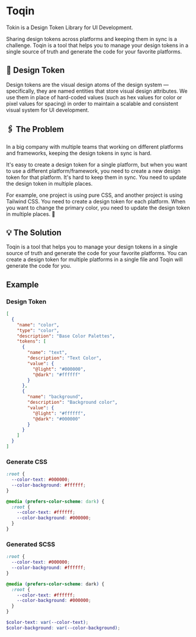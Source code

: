 # Toqin

Tokin is a Design Token Library for UI Development.

Sharing design tokens across platforms and keeping them in sync is a challenge. Toqin is a tool that helps you to manage
your design tokens in a single source of truth and generate the code for your favorite platforms.

## 🎨 Design Token

Design tokens are the visual design atoms of the design system — specifically, they are named entities that store
visual design attributes. We use them in place of hard-coded values (such as hex values for color or pixel values for
spacing) in order to maintain a scalable and consistent visual system for UI development.

## 🖇️ The Problem

In a big company with multiple teams that working on different platforms and frameworks, keeping the design tokens in
sync is hard.

It's easy to create a design token for a single platform, but when you want to use a different platform/framework,
you need to create a new design token for that platform. It's hard to keep them in sync. You need to update the design
token in multiple places.

For example, one project is using pure CSS, and another project is using Tailwind CSS. You need to create a design
token for each platform. When you want to change the primary color, you need to update the design token in multiple
places. 🤮

## 💡 The Solution

Toqin is a tool that helps you to manage your design tokens in a single source of truth and generate the code for your
favorite platforms. You can create a design token for multiple platforms in a single file and Toqin will generate the
code for you.

## Example

### Design Token

```json
[
  {
    "name": "color",
    "type": "color",
    "description": "Base Color Palettes",
    "tokens": [
      {
        "name": "text",
        "description": "Text Color",
        "value": {
          "@light": "#000000",
          "@dark": "#ffffff"
        }
      },
      {
        "name": "background",
        "description": "Background color",
        "value": {
          "@light": "#ffffff",
          "@dark": "#000000"
        }
      }
    ]
  }
]
```

### Generate CSS

```css
:root {
  --color-text: #000000;
  --color-background: #ffffff;
}

@media (prefers-color-scheme: dark) {
  :root {
    --color-text: #ffffff;
    --color-background: #000000;
  }
}
```

### Generated SCSS

```scss
:root {
  --color-text: #000000;
  --color-background: #ffffff;
}

@media (prefers-color-scheme: dark) {
  :root {
    --color-text: #ffffff;
    --color-background: #000000;
  }
}

$color-text: var(--color-text);
$color-background: var(--color-background);
```
